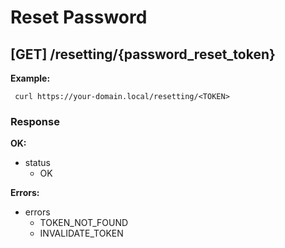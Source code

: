 # Reset Password

## [GET] /resetting/{password_reset_token}

**Example:**

```
 curl https://your-domain.local/resetting/<TOKEN>
```

### Response

**OK:**

* status
  * OK

**Errors:**

* errors
  * TOKEN_NOT_FOUND
  * INVALIDATE_TOKEN